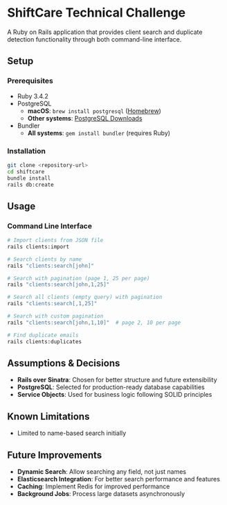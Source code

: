 # ShiftCare Technical Challenge

A Ruby on Rails application that provides client search and duplicate detection functionality through both command-line interface.

## Setup

### Prerequisites
- Ruby 3.4.2
- PostgreSQL
  - **macOS**: `brew install postgresql` ([Homebrew](https://brew.sh/))
  - **Other systems**: [PostgreSQL Downloads](https://www.postgresql.org/download/)
- Bundler
  - **All systems**: `gem install bundler` (requires Ruby)

### Installation
```bash
git clone <repository-url>
cd shiftcare
bundle install
rails db:create
```

## Usage

### Command Line Interface
```bash
# Import clients from JSON file
rails clients:import

# Search clients by name
rails "clients:search[john]"

# Search with pagination (page 1, 25 per page)
rails "clients:search[john,1,25]"

# Search all clients (empty query) with pagination
rails "clients:search[,1,25]"

# Search with custom pagination
rails "clients:search[john,1,10]"  # page 2, 10 per page

# Find duplicate emails
rails clients:duplicates
```

## Assumptions & Decisions

- **Rails over Sinatra**: Chosen for better structure and future extensibility
- **PostgreSQL**: Selected for production-ready database capabilities
- **Service Objects**: Used for business logic following SOLID principles

## Known Limitations

- Limited to name-based search initially

## Future Improvements

- **Dynamic Search**: Allow searching any field, not just names
- **Elasticsearch Integration**: For better search performance and features
- **Caching**: Implement Redis for improved performance
- **Background Jobs**: Process large datasets asynchronously